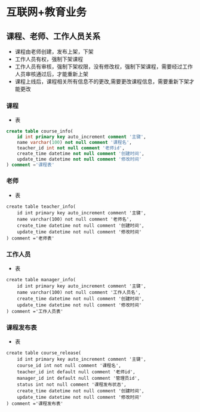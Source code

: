 # 互联网+教育业务

##  课程、老师、工作人员关系

+ 课程由老师创建，发布上架，下架
+ 工作人员有权，强制下架课程
+ 工作人员有审核，强制下架权限，没有修改权，强制下架课程，需要经过工作人员审核通过后，才能重新上架
+ 课程上线后，课程相关所有信息不的更改,需要更改课程信息，需要重新下架才能更改

### 课程

+ 表

```sql
create table course_info(
    id int primary key auto_increment comment '主键',
    name varchar(100) not null comment '课程名',
    teacher_id int not null comment '老师id',
    create_time datetime not null comment '创建时间',
    update_time datetime not null comment '修改时间'
) comment ='课程表'
```

### 老师

+ 表

```
create table teacher_info(
    id int primary key auto_increment comment '主键',
    name varchar(100) not null comment '老师名',
    create_time datetime not null comment '创建时间',
    update_time datetime not null comment '修改时间'
) comment ='老师表'
```

### 工作人员

+ 表

```
create table manager_info(
    id int primary key auto_increment comment '主键',
    name varchar(100) not null comment '工作人员名',
    create_time datetime not null comment '创建时间',
    update_time datetime not null comment '修改时间'
) comment ='工作人员表'
```

### 课程发布表

+ 表

```
create table course_release(
    id int primary key auto_increment comment '主键',
    course_id int not null comment '课程名',
    teacher_id int default null comment '老师id',
    manager_id int default null comment '管理员id',
    status int not null comment '课程发布状态',
    create_time datetime not null comment '创建时间',
    update_time datetime not null comment '修改时间'
) comment ='课程发布表'
```